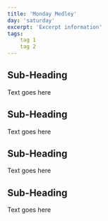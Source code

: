 ```yaml
---
title: 'Monday Medley'
day: 'saturday'
excerpt: 'Excerpt information'
tags:
    tag 1
    tag 2
---
```


## Sub-Heading

Text goes here

## Sub-Heading

Text goes here

## Sub-Heading

Text goes here

## Sub-Heading

Text goes here
